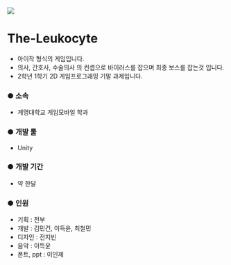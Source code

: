 <div>
  <img src="https://user-images.githubusercontent.com/20456842/79225048-1c689980-7e97-11ea-94c4-b1f96303267d.PNG">
</div>

# The-Leukocyte
 * 아이작 형식의 게임입니다.
 * 의사, 간호사, 수술의사 의 컨셉으로 바이러스를 잡으며 최종 보스를 잡는것 입니다.
 * 2학년 1학기 2D 게임프로그래밍 기말 과제입니다.

### ● 소속
 * 계명대학교 게임모바일 학과

### ● 개발 툴
 * Unity
 
### ● 개발 기간
 * 약 한달

### ● 인원
 * 기획 : 전부
 * 개발 : 김민건, 이득윤, 최철민
 * 디자인 : 전지빈
 * 음악 : 이득윤
 * 폰트, ppt : 이인제
